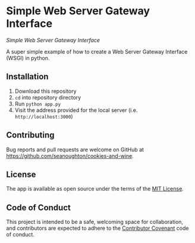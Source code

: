 # Simple Web Server Gateway Interface

*Simple Web Server Gateway Interface*

A super simple example of how to create a Web Server Gateway Interface (WSGI) in python.


## Installation

1. Download this repository
2. `cd` into repository directory
3. Run `python app.py`
4. Visit the address provided for the local server (i.e. `http://localhost:3000`)



## Contributing

Bug reports and pull requests are welcome on GitHub at https://github.com/seanoughton/cookies-and-wine.

## License

The app is available as open source under the terms of the [MIT License](https://opensource.org/licenses/MIT).

## Code of Conduct
This project is intended to be a safe, welcoming space for collaboration, and contributors are expected to adhere to the [Contributor Covenant](http://contributor-covenant.org) code of conduct.
